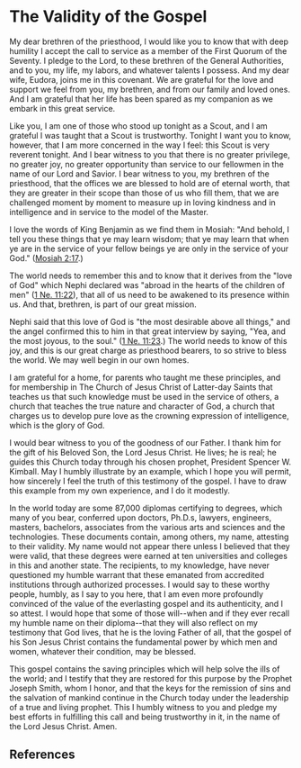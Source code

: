 # The Validity of the Gospel

My dear brethren of the priesthood, I would like you to know that with deep
humility I accept the call to service as a member of the First Quorum of the
Seventy. I pledge to the Lord, to these brethren of the General Authorities,
and to you, my life, my labors, and whatever talents I possess. And my dear
wife, Eudora, joins me in this covenant. We are grateful for the love and
support we feel from you, my brethren, and from our family and loved ones. And
I am grateful that her life has been spared as my companion as we embark in
this great service.

Like you, I am one of those who stood up tonight as a Scout, and I am grateful
I was taught that a Scout is trustworthy. Tonight I want you to know, however,
that I am more concerned in the way I feel: this Scout is very reverent
tonight. And I bear witness to you that there is no greater privilege, no
greater joy, no greater opportunity than service to our fellowmen in the name
of our Lord and Savior. I bear witness to you, my brethren of the priesthood,
that the offices we are blessed to hold are of eternal worth, that they are
greater in their scope than those of us who fill them, that we are challenged
moment by moment to measure up in loving kindness and in intelligence and in
service to the model of the Master.

I love the words of King Benjamin as we find them in Mosiah: "And behold, I
tell you these things that ye may learn wisdom; that ye may learn that when ye
are in the service of your fellow beings ye are only in the service of your
God." ([Mosiah 2:17](/scriptures/bofm/mosiah/2.17?lang=eng#16).)

The world needs to remember this and to know that it derives from the "love of
God" which Nephi declared was "abroad in the hearts of the children of men"
([1 Ne. 11:22](/scriptures/bofm/1-ne/11.22?lang=eng#21)), that all of us need
to be awakened to its presence within us. And that, brethren, is part of our
great mission.

Nephi said that this love of God is "the most desirable above all things," and
the angel confirmed this to him in that great interview by saying, "Yea, and
the most joyous, to the soul." ([1 Ne.
11:23](/scriptures/bofm/1-ne/11.23?lang=eng#22).) The world needs to know of
this joy, and this is our great charge as priesthood bearers, to so strive to
bless the world. We may well begin in our own homes.

I am grateful for a home, for parents who taught me these principles, and for
membership in The Church of Jesus Christ of Latter-day Saints that teaches us
that such knowledge must be used in the service of others, a church that
teaches the true nature and character of God, a church that charges us to
develop pure love as the crowning expression of intelligence, which is the
glory of God.

I would bear witness to you of the goodness of our Father. I thank him for the
gift of his Beloved Son, the Lord Jesus Christ. He lives; he is real; he
guides this Church today through his chosen prophet, President Spencer W.
Kimball. May I humbly illustrate by an example, which I hope you will permit,
how sincerely I feel the truth of this testimony of the gospel. I have to draw
this example from my own experience, and I do it modestly.

In the world today are some 87,000 diplomas certifying to degrees, which many
of you bear, conferred upon doctors, Ph.D.s, lawyers, engineers, masters,
bachelors, associates from the various arts and sciences and the technologies.
These documents contain, among others, my name, attesting to their validity.
My name would not appear there unless I believed that they were valid, that
these degrees were earned at ten universities and colleges in this and another
state. The recipients, to my knowledge, have never questioned my humble
warrant that these emanated from accredited institutions through authorized
processes. I would say to these worthy people, humbly, as I say to you here,
that I am even more profoundly convinced of the value of the everlasting
gospel and its authenticity, and I so attest. I would hope that some of those
will--when and if they ever recall my humble name on their diploma--that they
will also reflect on my testimony that God lives, that he is the loving Father
of all, that the gospel of his Son Jesus Christ contains the fundamental power
by which men and women, whatever their condition, may be blessed.

This gospel contains the saving principles which will help solve the ills of
the world; and I testify that they are restored for this purpose by the
Prophet Joseph Smith, whom I honor, and that the keys for the remission of
sins and the salvation of mankind continue in the Church today under the
leadership of a true and living prophet. This I humbly witness to you and
pledge my best efforts in fulfilling this call and being trustworthy in it, in
the name of the Lord Jesus Christ. Amen.

## References

